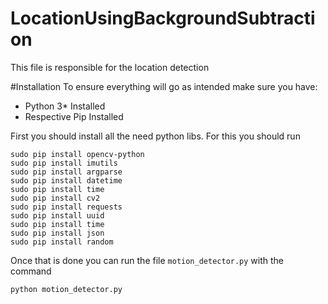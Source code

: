 # LocationUsingBackgroundSubtraction

This file is responsible for the location detection

#Installation
To ensure everything will go as intended make sure you have:
* Python 3* Installed
* Respective Pip Installed

First you should install all the need python libs. For this you should run 
````
sudo pip install opencv-python
sudo pip install imutils
sudo pip install argparse
sudo pip install datetime
sudo pip install time
sudo pip install cv2
sudo pip install requests
sudo pip install uuid
sudo pip install time
sudo pip install json
sudo pip install random
````

Once that is done you can run the file `motion_detector.py` with the command
````
python motion_detector.py 
````